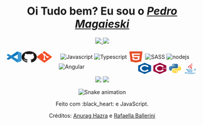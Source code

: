 <div>
  <h1 align="center">Oi Tudo bem? Eu sou o <a href="https://github.com/PedroMagaieski"><i>Pedro Magaieski</i></a></h1>
</div>

<div align="center">
  <a href="https://github.com/PedroMagaieski">
     <img height="150em" src="https://github-readme-stats.vercel.app/api?username=PedroMagaieski&count_private=true&include_all_commits=true&show_icons=true&theme=dracula&hide_border=false&show_owner=true"/>
    <img height="150em" src="https://github-readme-stats.vercel.app/api/top-langs/?username=PedroMagaieski&theme=dracula&hide_border=false&&layout=compact"/>
  </a>
</div>

<div align="center" valign="top"><br>
  <img align="left" alt="Vscode" height="30" width="40" src="https://raw.githubusercontent.com/devicons/devicon/master/icons/vscode/vscode-original.svg">
  <img align="left" alt="github" height="30" width="40" src="/assets/GitHub.png ">
  <img align="left" alt="git" height="30" width="40" src="https://raw.githubusercontent.com/devicons/devicon/master/icons/git/git-original.svg">
  
 
  <img align="center" alt="Javascript" height="30" width="40" src="https://cdn.jsdelivr.net/gh/devicons/devicon/icons/javascript/javascript-original.svg">
  <img align="center" alt="Typescript" height="30" width="40" src="https://cdn.jsdelivr.net/gh/devicons/devicon/icons/typescript/typescript-original.svg">
  <img align="center" alt="HTML" height="30" width="40" src="https://raw.githubusercontent.com/devicons/devicon/master/icons/html5/html5-plain.svg">
  <img align="center" alt="SASS" height="30" width="40" src="https://cdn.jsdelivr.net/gh/devicons/devicon/icons/sass/sass-original.svg">
  <img align="center" alt="nodejs" height="50" width="60" src="https://cdn.jsdelivr.net/gh/devicons/devicon/icons/nodejs/nodejs-original-wordmark.svg">
  <img align="center" alt="Angular" height="30" width="40" src="https://cdn.jsdelivr.net/gh/devicons/devicon/icons/angularjs/angularjs-plain.svg">
  
  
  
  
  <img align="right" alt="Java" height="30" width="40" src="https://raw.githubusercontent.com/devicons/devicon/master/icons/java/java-original.svg">
  <img align="right" alt="Python" height="30" width="40" src="https://raw.githubusercontent.com/devicons/devicon/master/icons/python/python-original.svg">
  <img align="right" alt="C++" height="30" width="40" src="https://raw.githubusercontent.com/devicons/devicon/master/icons/cplusplus/cplusplus-plain.svg ">
  <img align="right" alt="C" height="30" width="40" src="https://raw.githubusercontent.com/devicons/devicon/master/icons/c/c-plain.svg">
  
  
   
  
</div><br>

<div align="center">
  <a href="https://linkedin.com/in/pedro-magaieski" target="_blank"><img src="https://img.shields.io/badge/-LinkedIn-%230077B5?style=for-the-badge&logo=linkedin&logoColor=white" target="_blank"></a> 
  <a href="mailto:pedroalvesestevammagaieski@gmail.com"><img src="https://img.shields.io/badge/Gmail-D14836?style=for-the-badge&logo=gmail&logoColor=white" target="_blank"></a>
</div>

<div align="center">
  
  ![Snake animation](https://github.com/danielbped/danielbped/blob/output/github-contribution-grid-snake.svg)
  
</div>

<div align="center">
  <p>Feito com :black_heart: e JavaScript.</p>
  <p>Créditos: <a href="https://github.com/anuraghazra/github-readme-stats">Anurag Hazra</a> e <a href="https://github.com/rafaballerini">Rafaella Ballerini</a></p>
</div>



